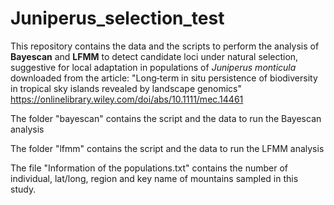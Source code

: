 # Juniperus_selection_test
This repository contains the data and the scripts to perform the analysis of **Bayescan** and **LFMM** to detect candidate loci under natural selection, suggestive for local adaptation in populations of _Juniperus monticula_ downloaded from the article:
"Long‐term in situ persistence of biodiversity in tropical sky islands revealed by landscape genomics"
https://onlinelibrary.wiley.com/doi/abs/10.1111/mec.14461

The folder "bayescan" contains the script and the data to run the Bayescan analysis

The folder "lfmm" contains the script and the data to run the LFMM analysis

The file "Information of the populations.txt" contains the number of individual, lat/long, region and key name of mountains sampled in this study.
